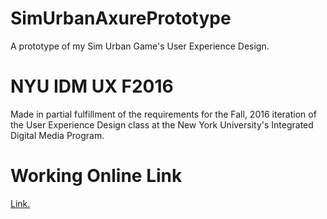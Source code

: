 # SimUrbanAxurePrototype
A prototype of my Sim Urban Game's User Experience Design.

# NYU IDM UX F2016
Made in partial fulfillment of the requirements for the Fall, 2016 iteration of the User Experience Design class at the New York University's Integrated Digital Media Program.

# Working Online Link

[Link.](https://bryce-summers.github.io/SimUrbanAxurePrototype/)
